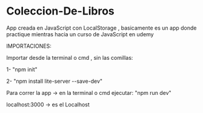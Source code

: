 # Coleccion-De-Libros
App creada en JavaScript con LocalStorage , basicamente es un app donde practique mientras hacia un curso de JavaScript en udemy

IMPORTACIONES:

Importar desde la terminal o cmd , sin las comillas:

1- "npm init"

2- "npm install lite-server --save-dev"

Para correr la app -> en la terminal o cmd ejecutar: 
"npm run dev"

localhost:3000 -> es el Localhost





